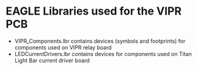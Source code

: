 # EAGLE Libraries used for the VIPR PCB
- VIPR_Components.lbr contains devices (symbols and footprints) for components used on VIPR relay board
- LEDCurrentDrivers.lbr contains devices for components used on Titan Light Bar current driver board

